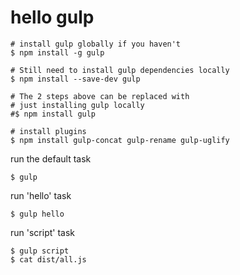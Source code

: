 hello gulp
=====

```
# install gulp globally if you haven't
$ npm install -g gulp

# Still need to install gulp dependencies locally
$ npm install --save-dev gulp

# The 2 steps above can be replaced with
# just installing gulp locally
#$ npm install gulp

# install plugins
$ npm install gulp-concat gulp-rename gulp-uglify
```

run the default task
```
$ gulp
```

run 'hello' task
```
$ gulp hello
```

run 'script' task
```
$ gulp script
$ cat dist/all.js
```


